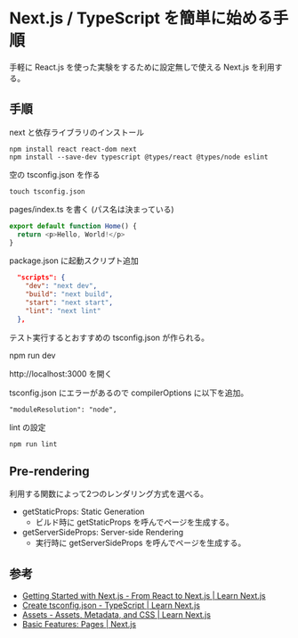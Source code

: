 # Next.js / TypeScript を簡単に始める手順

手軽に React.js を使った実験をするために設定無しで使える Next.js を利用する。

## 手順

next と依存ライブラリのインストール

    npm install react react-dom next
    npm install --save-dev typescript @types/react @types/node eslint

空の tsconfig.json を作る

    touch tsconfig.json

pages/index.ts を書く (パス名は決まっている)

```typescript
export default function Home() {
  return <p>Hello, World!</p>
}
```

package.json に起動スクリプト追加

```json
  "scripts": {
    "dev": "next dev",
    "build": "next build",
    "start": "next start",
    "lint": "next lint"
  },
```

テスト実行するとおすすめの tsconfig.json が作られる。

npm run dev

http://localhost:3000 を開く

tsconfig.json にエラーがあるので compilerOptions に以下を追加。

    "moduleResolution": "node",

lint の設定

    npm run lint

## Pre-rendering

利用する関数によって2つのレンダリング方式を選べる。

* getStaticProps: Static Generation
    * ビルド時に getStaticProps を呼んでページを生成する。
* getServerSideProps: Server-side Rendering
    * 実行時に getServerSideProps を呼んでページを生成する。

## 参考

* [Getting Started with Next.js - From React to Next.js | Learn Next.js](https://nextjs.org/learn/foundations/from-react-to-nextjs/getting-started-with-nextjs)
* [Create tsconfig.json - TypeScript | Learn Next.js](https://nextjs.org/learn/excel/typescript/create-tsconfig)
* [Assets - Assets, Metadata, and CSS | Learn Next.js](https://nextjs.org/learn/basics/assets-metadata-css/assets)
* [Basic Features: Pages | Next.js](https://nextjs.org/docs/basic-features/pages)